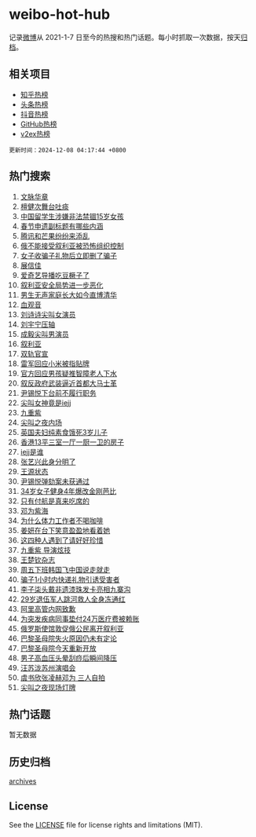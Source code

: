 # weibo-hot-hub

记录[微博](https://www.weibo.com)从 2021-1-7 日至今的热搜和热门话题。每小时抓取一次数据，按天[归档](archives)。

## 相关项目

- [知乎热榜](https://github.com/lonnyzhang423/zhihu-hot-hub)
- [头条热榜](https://github.com/lonnyzhang423/toutiao-hot-hub)
- [抖音热榜](https://github.com/lonnyzhang423/douyin-hot-hub)
- [GitHub热榜](https://github.com/lonnyzhang423/github-hot-hub)
- [v2ex热榜](https://github.com/lonnyzhang423/v2ex-hot-hub)


`更新时间：2024-12-08 04:17:44 +0800`

## 热门搜索

1. [文脉华章](https://m.weibo.cn/search?containerid=100103type%3D1%26t%3D10%26q%3D%23%E6%96%87%E8%84%89%E5%8D%8E%E7%AB%A0%23&stream_entry_id=51&isnewpage=1&extparam=seat%3D1%26filter_type%3Drealtimehot%26stream_entry_id%3D51%26dgr%3D0%26pos%3D0%26q%3D%2523%25E6%2596%2587%25E8%2584%2589%25E5%258D%258E%25E7%25AB%25A0%2523%26cate%3D10103%26c_type%3D51%26display_time%3D1733602662%26pre_seqid%3D17336026626040222460695)
1. [檀健次舞台吐痰](https://m.weibo.cn/search?containerid=100103type%3D1%26t%3D10%26q%3D%E6%AA%80%E5%81%A5%E6%AC%A1%E8%88%9E%E5%8F%B0%E5%90%90%E7%97%B0&stream_entry_id=31&isnewpage=1&extparam=seat%3D1%26band_rank%3D1%26q%3D%25E6%25AA%2580%25E5%2581%25A5%25E6%25AC%25A1%25E8%2588%259E%25E5%258F%25B0%25E5%2590%2590%25E7%2597%25B0%26dgr%3D0%26realpos%3D1%26flag%3D2%26pos%3D0%26c_type%3D31%26stream_entry_id%3D31%26lcate%3D5001%26cate%3D5001%26filter_type%3Drealtimehot%26display_time%3D1733602662%26pre_seqid%3D17336026626040222460695)
1. [中国留学生涉嫌非法禁锢15岁女孩](https://m.weibo.cn/search?containerid=100103type%3D1%26t%3D10%26q%3D%23%E4%B8%AD%E5%9B%BD%E7%95%99%E5%AD%A6%E7%94%9F%E6%B6%89%E5%AB%8C%E9%9D%9E%E6%B3%95%E7%A6%81%E9%94%A215%E5%B2%81%E5%A5%B3%E5%AD%A9%23&stream_entry_id=31&isnewpage=1&extparam=seat%3D1%26band_rank%3D2%26q%3D%2523%25E4%25B8%25AD%25E5%259B%25BD%25E7%2595%2599%25E5%25AD%25A6%25E7%2594%259F%25E6%25B6%2589%25E5%25AB%258C%25E9%259D%259E%25E6%25B3%2595%25E7%25A6%2581%25E9%2594%25A215%25E5%25B2%2581%25E5%25A5%25B3%25E5%25AD%25A9%2523%26dgr%3D0%26realpos%3D2%26flag%3D2%26pos%3D1%26c_type%3D31%26stream_entry_id%3D31%26lcate%3D5001%26cate%3D5001%26filter_type%3Drealtimehot%26display_time%3D1733602662%26pre_seqid%3D17336026626040222460695)
1. [春节申遗副标题有哪些内涵](https://m.weibo.cn/search?containerid=100103type%3D1%26t%3D10%26q%3D%23%E6%98%A5%E8%8A%82%E7%94%B3%E9%81%97%E5%89%AF%E6%A0%87%E9%A2%98%E6%9C%89%E5%93%AA%E4%BA%9B%E5%86%85%E6%B6%B5%23&stream_entry_id=31&isnewpage=1&extparam=seat%3D1%26band_rank%3D3%26q%3D%2523%25E6%2598%25A5%25E8%258A%2582%25E7%2594%25B3%25E9%2581%2597%25E5%2589%25AF%25E6%25A0%2587%25E9%25A2%2598%25E6%259C%2589%25E5%2593%25AA%25E4%25BA%259B%25E5%2586%2585%25E6%25B6%25B5%2523%26dgr%3D0%26realpos%3D3%26flag%3D0%26pos%3D2%26c_type%3D31%26stream_entry_id%3D31%26lcate%3D5001%26cate%3D5001%26filter_type%3Drealtimehot%26display_time%3D1733602662%26pre_seqid%3D17336026626040222460695)
1. [腾讯和芒果纷纷来添乱](https://m.weibo.cn/search?containerid=100103type%3D1%26t%3D10%26q%3D%E8%85%BE%E8%AE%AF%E5%92%8C%E8%8A%92%E6%9E%9C%E7%BA%B7%E7%BA%B7%E6%9D%A5%E6%B7%BB%E4%B9%B1&stream_entry_id=31&isnewpage=1&extparam=seat%3D1%26band_rank%3D4%26q%3D%25E8%2585%25BE%25E8%25AE%25AF%25E5%2592%258C%25E8%258A%2592%25E6%259E%259C%25E7%25BA%25B7%25E7%25BA%25B7%25E6%259D%25A5%25E6%25B7%25BB%25E4%25B9%25B1%26dgr%3D0%26realpos%3D4%26flag%3D2%26pos%3D3%26c_type%3D31%26stream_entry_id%3D31%26lcate%3D5001%26cate%3D5001%26filter_type%3Drealtimehot%26display_time%3D1733602662%26pre_seqid%3D17336026626040222460695)
1. [俄不能接受叙利亚被恐怖组织控制](https://m.weibo.cn/search?containerid=100103type%3D1%26t%3D10%26q%3D%23%E4%BF%84%E4%B8%8D%E8%83%BD%E6%8E%A5%E5%8F%97%E5%8F%99%E5%88%A9%E4%BA%9A%E8%A2%AB%E6%81%90%E6%80%96%E7%BB%84%E7%BB%87%E6%8E%A7%E5%88%B6%23&stream_entry_id=31&isnewpage=1&extparam=seat%3D1%26band_rank%3D5%26q%3D%2523%25E4%25BF%2584%25E4%25B8%258D%25E8%2583%25BD%25E6%258E%25A5%25E5%258F%2597%25E5%258F%2599%25E5%2588%25A9%25E4%25BA%259A%25E8%25A2%25AB%25E6%2581%2590%25E6%2580%2596%25E7%25BB%2584%25E7%25BB%2587%25E6%258E%25A7%25E5%2588%25B6%2523%26dgr%3D0%26realpos%3D5%26flag%3D0%26pos%3D4%26c_type%3D31%26stream_entry_id%3D31%26lcate%3D5001%26cate%3D5001%26filter_type%3Drealtimehot%26display_time%3D1733602662%26pre_seqid%3D17336026626040222460695)
1. [女子收骗子礼物后立即删了骗子](https://m.weibo.cn/search?containerid=100103type%3D1%26t%3D10%26q%3D%23%E5%A5%B3%E5%AD%90%E6%94%B6%E9%AA%97%E5%AD%90%E7%A4%BC%E7%89%A9%E5%90%8E%E7%AB%8B%E5%8D%B3%E5%88%A0%E4%BA%86%E9%AA%97%E5%AD%90%23&stream_entry_id=31&isnewpage=1&extparam=seat%3D1%26band_rank%3D6%26q%3D%2523%25E5%25A5%25B3%25E5%25AD%2590%25E6%2594%25B6%25E9%25AA%2597%25E5%25AD%2590%25E7%25A4%25BC%25E7%2589%25A9%25E5%2590%258E%25E7%25AB%258B%25E5%258D%25B3%25E5%2588%25A0%25E4%25BA%2586%25E9%25AA%2597%25E5%25AD%2590%2523%26dgr%3D0%26realpos%3D6%26flag%3D0%26pos%3D5%26c_type%3D31%26stream_entry_id%3D31%26lcate%3D5001%26cate%3D5001%26filter_type%3Drealtimehot%26display_time%3D1733602662%26pre_seqid%3D17336026626040222460695)
1. [展信佳](https://m.weibo.cn/search?containerid=100103type%3D1%26t%3D10%26q%3D%E5%B1%95%E4%BF%A1%E4%BD%B3&stream_entry_id=31&isnewpage=1&extparam=seat%3D1%26band_rank%3D7%26q%3D%25E5%25B1%2595%25E4%25BF%25A1%25E4%25BD%25B3%26dgr%3D0%26realpos%3D7%26flag%3D2%26pos%3D6%26c_type%3D31%26stream_entry_id%3D31%26lcate%3D5001%26cate%3D5001%26filter_type%3Drealtimehot%26display_time%3D1733602662%26pre_seqid%3D17336026626040222460695)
1. [爱奇艺导播吃豆橛子了](https://m.weibo.cn/search?containerid=100103type%3D1%26t%3D10%26q%3D%E7%88%B1%E5%A5%87%E8%89%BA%E5%AF%BC%E6%92%AD%E5%90%83%E8%B1%86%E6%A9%9B%E5%AD%90%E4%BA%86&stream_entry_id=31&isnewpage=1&extparam=seat%3D1%26band_rank%3D8%26q%3D%25E7%2588%25B1%25E5%25A5%2587%25E8%2589%25BA%25E5%25AF%25BC%25E6%2592%25AD%25E5%2590%2583%25E8%25B1%2586%25E6%25A9%259B%25E5%25AD%2590%25E4%25BA%2586%26dgr%3D0%26realpos%3D8%26flag%3D2%26pos%3D7%26c_type%3D31%26stream_entry_id%3D31%26lcate%3D5001%26cate%3D5001%26filter_type%3Drealtimehot%26display_time%3D1733602662%26pre_seqid%3D17336026626040222460695)
1. [叙利亚安全局势进一步恶化](https://m.weibo.cn/search?containerid=100103type%3D1%26t%3D10%26q%3D%23%E5%8F%99%E5%88%A9%E4%BA%9A%E5%AE%89%E5%85%A8%E5%B1%80%E5%8A%BF%E8%BF%9B%E4%B8%80%E6%AD%A5%E6%81%B6%E5%8C%96%23&stream_entry_id=31&isnewpage=1&extparam=seat%3D1%26band_rank%3D9%26q%3D%2523%25E5%258F%2599%25E5%2588%25A9%25E4%25BA%259A%25E5%25AE%2589%25E5%2585%25A8%25E5%25B1%2580%25E5%258A%25BF%25E8%25BF%259B%25E4%25B8%2580%25E6%25AD%25A5%25E6%2581%25B6%25E5%258C%2596%2523%26dgr%3D0%26realpos%3D9%26flag%3D0%26pos%3D8%26c_type%3D31%26stream_entry_id%3D31%26lcate%3D5001%26cate%3D5001%26filter_type%3Drealtimehot%26display_time%3D1733602662%26pre_seqid%3D17336026626040222460695)
1. [男生无声家庭长大如今直博清华](https://m.weibo.cn/search?containerid=100103type%3D1%26t%3D10%26q%3D%23%E7%94%B7%E7%94%9F%E6%97%A0%E5%A3%B0%E5%AE%B6%E5%BA%AD%E9%95%BF%E5%A4%A7%E5%A6%82%E4%BB%8A%E7%9B%B4%E5%8D%9A%E6%B8%85%E5%8D%8E%23&stream_entry_id=31&isnewpage=1&extparam=seat%3D1%26band_rank%3D10%26q%3D%2523%25E7%2594%25B7%25E7%2594%259F%25E6%2597%25A0%25E5%25A3%25B0%25E5%25AE%25B6%25E5%25BA%25AD%25E9%2595%25BF%25E5%25A4%25A7%25E5%25A6%2582%25E4%25BB%258A%25E7%259B%25B4%25E5%258D%259A%25E6%25B8%2585%25E5%258D%258E%2523%26dgr%3D0%26realpos%3D10%26flag%3D32768%26pos%3D9%26c_type%3D31%26stream_entry_id%3D31%26lcate%3D5001%26cate%3D5001%26filter_type%3Drealtimehot%26display_time%3D1733602662%26pre_seqid%3D17336026626040222460695)
1. [血观音](https://m.weibo.cn/search?containerid=100103type%3D1%26t%3D10%26q%3D%E8%A1%80%E8%A7%82%E9%9F%B3&stream_entry_id=31&isnewpage=1&extparam=seat%3D1%26band_rank%3D11%26q%3D%25E8%25A1%2580%25E8%25A7%2582%25E9%259F%25B3%26dgr%3D0%26realpos%3D11%26flag%3D1%26pos%3D10%26c_type%3D31%26stream_entry_id%3D31%26lcate%3D5001%26cate%3D5001%26filter_type%3Drealtimehot%26display_time%3D1733602662%26pre_seqid%3D17336026626040222460695)
1. [刘诗诗尖叫女演员](https://m.weibo.cn/search?containerid=100103type%3D1%26t%3D10%26q%3D%23%E5%88%98%E8%AF%97%E8%AF%97%E5%B0%96%E5%8F%AB%E5%A5%B3%E6%BC%94%E5%91%98%23&stream_entry_id=31&isnewpage=1&extparam=seat%3D1%26band_rank%3D12%26q%3D%2523%25E5%2588%2598%25E8%25AF%2597%25E8%25AF%2597%25E5%25B0%2596%25E5%258F%25AB%25E5%25A5%25B3%25E6%25BC%2594%25E5%2591%2598%2523%26dgr%3D0%26realpos%3D12%26flag%3D0%26pos%3D11%26c_type%3D31%26stream_entry_id%3D31%26lcate%3D5001%26cate%3D5001%26filter_type%3Drealtimehot%26display_time%3D1733602662%26pre_seqid%3D17336026626040222460695)
1. [刘宇宁压轴](https://m.weibo.cn/search?containerid=100103type%3D1%26t%3D10%26q%3D%E5%88%98%E5%AE%87%E5%AE%81%E5%8E%8B%E8%BD%B4&stream_entry_id=31&isnewpage=1&extparam=seat%3D1%26band_rank%3D13%26q%3D%25E5%2588%2598%25E5%25AE%2587%25E5%25AE%2581%25E5%258E%258B%25E8%25BD%25B4%26dgr%3D0%26realpos%3D13%26flag%3D0%26pos%3D12%26c_type%3D31%26stream_entry_id%3D31%26lcate%3D5001%26cate%3D5001%26filter_type%3Drealtimehot%26display_time%3D1733602662%26pre_seqid%3D17336026626040222460695)
1. [成毅尖叫男演员](https://m.weibo.cn/search?containerid=100103type%3D1%26t%3D10%26q%3D%E6%88%90%E6%AF%85%E5%B0%96%E5%8F%AB%E7%94%B7%E6%BC%94%E5%91%98&stream_entry_id=31&isnewpage=1&extparam=seat%3D1%26band_rank%3D14%26q%3D%25E6%2588%2590%25E6%25AF%2585%25E5%25B0%2596%25E5%258F%25AB%25E7%2594%25B7%25E6%25BC%2594%25E5%2591%2598%26dgr%3D0%26realpos%3D14%26flag%3D0%26pos%3D13%26c_type%3D31%26stream_entry_id%3D31%26lcate%3D5001%26cate%3D5001%26filter_type%3Drealtimehot%26display_time%3D1733602662%26pre_seqid%3D17336026626040222460695)
1. [叙利亚](https://m.weibo.cn/search?containerid=100103type%3D1%26t%3D10%26q%3D%E5%8F%99%E5%88%A9%E4%BA%9A&stream_entry_id=31&isnewpage=1&extparam=seat%3D1%26band_rank%3D15%26q%3D%25E5%258F%2599%25E5%2588%25A9%25E4%25BA%259A%26dgr%3D0%26realpos%3D15%26flag%3D0%26pos%3D14%26c_type%3D31%26stream_entry_id%3D31%26lcate%3D5001%26cate%3D5001%26filter_type%3Drealtimehot%26display_time%3D1733602662%26pre_seqid%3D17336026626040222460695)
1. [双轨官宣](https://m.weibo.cn/search?containerid=100103type%3D1%26t%3D10%26q%3D%23%E5%8F%8C%E8%BD%A8%E5%AE%98%E5%AE%A3%23&stream_entry_id=31&isnewpage=1&extparam=seat%3D1%26band_rank%3D16%26q%3D%2523%25E5%258F%258C%25E8%25BD%25A8%25E5%25AE%2598%25E5%25AE%25A3%2523%26dgr%3D0%26realpos%3D16%26flag%3D0%26pos%3D15%26c_type%3D31%26stream_entry_id%3D31%26lcate%3D5001%26cate%3D5001%26filter_type%3Drealtimehot%26display_time%3D1733602662%26pre_seqid%3D17336026626040222460695)
1. [雷军回应小米被指贴牌](https://m.weibo.cn/search?containerid=100103type%3D1%26t%3D10%26q%3D%23%E9%9B%B7%E5%86%9B%E5%9B%9E%E5%BA%94%E5%B0%8F%E7%B1%B3%E8%A2%AB%E6%8C%87%E8%B4%B4%E7%89%8C%23&stream_entry_id=31&isnewpage=1&extparam=seat%3D1%26band_rank%3D17%26q%3D%2523%25E9%259B%25B7%25E5%2586%259B%25E5%259B%259E%25E5%25BA%2594%25E5%25B0%258F%25E7%25B1%25B3%25E8%25A2%25AB%25E6%258C%2587%25E8%25B4%25B4%25E7%2589%258C%2523%26dgr%3D0%26realpos%3D17%26flag%3D0%26pos%3D16%26c_type%3D31%26stream_entry_id%3D31%26lcate%3D5001%26cate%3D5001%26filter_type%3Drealtimehot%26display_time%3D1733602662%26pre_seqid%3D17336026626040222460695)
1. [官方回应男孩疑推智障老人下水](https://m.weibo.cn/search?containerid=100103type%3D1%26t%3D10%26q%3D%23%E5%AE%98%E6%96%B9%E5%9B%9E%E5%BA%94%E7%94%B7%E5%AD%A9%E7%96%91%E6%8E%A8%E6%99%BA%E9%9A%9C%E8%80%81%E4%BA%BA%E4%B8%8B%E6%B0%B4%23&stream_entry_id=31&isnewpage=1&extparam=seat%3D1%26band_rank%3D18%26q%3D%2523%25E5%25AE%2598%25E6%2596%25B9%25E5%259B%259E%25E5%25BA%2594%25E7%2594%25B7%25E5%25AD%25A9%25E7%2596%2591%25E6%258E%25A8%25E6%2599%25BA%25E9%259A%259C%25E8%2580%2581%25E4%25BA%25BA%25E4%25B8%258B%25E6%25B0%25B4%2523%26dgr%3D0%26realpos%3D18%26flag%3D0%26pos%3D17%26c_type%3D31%26stream_entry_id%3D31%26lcate%3D5001%26cate%3D5001%26filter_type%3Drealtimehot%26display_time%3D1733602662%26pre_seqid%3D17336026626040222460695)
1. [叙反政府武装逼近首都大马士革](https://m.weibo.cn/search?containerid=100103type%3D1%26t%3D10%26q%3D%23%E5%8F%99%E5%8F%8D%E6%94%BF%E5%BA%9C%E6%AD%A6%E8%A3%85%E9%80%BC%E8%BF%91%E9%A6%96%E9%83%BD%E5%A4%A7%E9%A9%AC%E5%A3%AB%E9%9D%A9%23&stream_entry_id=31&isnewpage=1&extparam=seat%3D1%26band_rank%3D19%26q%3D%2523%25E5%258F%2599%25E5%258F%258D%25E6%2594%25BF%25E5%25BA%259C%25E6%25AD%25A6%25E8%25A3%2585%25E9%2580%25BC%25E8%25BF%2591%25E9%25A6%2596%25E9%2583%25BD%25E5%25A4%25A7%25E9%25A9%25AC%25E5%25A3%25AB%25E9%259D%25A9%2523%26dgr%3D0%26realpos%3D19%26flag%3D0%26pos%3D18%26c_type%3D31%26stream_entry_id%3D31%26lcate%3D5001%26cate%3D5001%26filter_type%3Drealtimehot%26display_time%3D1733602662%26pre_seqid%3D17336026626040222460695)
1. [尹锡悦下台前不履行职务](https://m.weibo.cn/search?containerid=100103type%3D1%26t%3D10%26q%3D%23%E5%B0%B9%E9%94%A1%E6%82%A6%E4%B8%8B%E5%8F%B0%E5%89%8D%E4%B8%8D%E5%B1%A5%E8%A1%8C%E8%81%8C%E5%8A%A1%23&stream_entry_id=31&isnewpage=1&extparam=seat%3D1%26band_rank%3D20%26q%3D%2523%25E5%25B0%25B9%25E9%2594%25A1%25E6%2582%25A6%25E4%25B8%258B%25E5%258F%25B0%25E5%2589%258D%25E4%25B8%258D%25E5%25B1%25A5%25E8%25A1%258C%25E8%2581%258C%25E5%258A%25A1%2523%26dgr%3D0%26realpos%3D20%26flag%3D0%26pos%3D19%26c_type%3D31%26stream_entry_id%3D31%26lcate%3D5001%26cate%3D5001%26filter_type%3Drealtimehot%26display_time%3D1733602662%26pre_seqid%3D17336026626040222460695)
1. [尖叫女神竟是iejj](https://m.weibo.cn/search?containerid=100103type%3D1%26t%3D10%26q%3D%E5%B0%96%E5%8F%AB%E5%A5%B3%E7%A5%9E%E7%AB%9F%E6%98%AFiejj&stream_entry_id=31&isnewpage=1&extparam=seat%3D1%26band_rank%3D21%26q%3D%25E5%25B0%2596%25E5%258F%25AB%25E5%25A5%25B3%25E7%25A5%259E%25E7%25AB%259F%25E6%2598%25AFiejj%26dgr%3D0%26realpos%3D21%26flag%3D0%26pos%3D20%26c_type%3D31%26stream_entry_id%3D31%26lcate%3D5001%26cate%3D5001%26filter_type%3Drealtimehot%26display_time%3D1733602662%26pre_seqid%3D17336026626040222460695)
1. [九重紫](https://m.weibo.cn/search?containerid=100103type%3D1%26t%3D10%26q%3D%E4%B9%9D%E9%87%8D%E7%B4%AB&stream_entry_id=31&isnewpage=1&extparam=seat%3D1%26band_rank%3D22%26q%3D%25E4%25B9%259D%25E9%2587%258D%25E7%25B4%25AB%26dgr%3D0%26realpos%3D22%26flag%3D0%26pos%3D21%26c_type%3D31%26stream_entry_id%3D31%26lcate%3D5001%26cate%3D5001%26filter_type%3Drealtimehot%26display_time%3D1733602662%26pre_seqid%3D17336026626040222460695)
1. [尖叫之夜内场](https://m.weibo.cn/search?containerid=100103type%3D1%26t%3D10%26q%3D%E5%B0%96%E5%8F%AB%E4%B9%8B%E5%A4%9C%E5%86%85%E5%9C%BA&stream_entry_id=31&isnewpage=1&extparam=seat%3D1%26band_rank%3D23%26q%3D%25E5%25B0%2596%25E5%258F%25AB%25E4%25B9%258B%25E5%25A4%259C%25E5%2586%2585%25E5%259C%25BA%26dgr%3D0%26realpos%3D23%26flag%3D0%26pos%3D22%26c_type%3D31%26stream_entry_id%3D31%26lcate%3D5001%26cate%3D5001%26filter_type%3Drealtimehot%26display_time%3D1733602662%26pre_seqid%3D17336026626040222460695)
1. [英国夫妇纯素食饿死3岁儿子](https://m.weibo.cn/search?containerid=100103type%3D1%26t%3D10%26q%3D%23%E8%8B%B1%E5%9B%BD%E5%A4%AB%E5%A6%87%E7%BA%AF%E7%B4%A0%E9%A3%9F%E9%A5%BF%E6%AD%BB3%E5%B2%81%E5%84%BF%E5%AD%90%23&stream_entry_id=31&isnewpage=1&extparam=seat%3D1%26band_rank%3D24%26q%3D%2523%25E8%258B%25B1%25E5%259B%25BD%25E5%25A4%25AB%25E5%25A6%2587%25E7%25BA%25AF%25E7%25B4%25A0%25E9%25A3%259F%25E9%25A5%25BF%25E6%25AD%25BB3%25E5%25B2%2581%25E5%2584%25BF%25E5%25AD%2590%2523%26dgr%3D0%26realpos%3D24%26flag%3D0%26pos%3D23%26c_type%3D31%26stream_entry_id%3D31%26lcate%3D5001%26cate%3D5001%26filter_type%3Drealtimehot%26display_time%3D1733602662%26pre_seqid%3D17336026626040222460695)
1. [香港13平三室一厅一厨一卫的房子](https://m.weibo.cn/search?containerid=100103type%3D1%26t%3D10%26q%3D%E9%A6%99%E6%B8%AF13%E5%B9%B3%E4%B8%89%E5%AE%A4%E4%B8%80%E5%8E%85%E4%B8%80%E5%8E%A8%E4%B8%80%E5%8D%AB%E7%9A%84%E6%88%BF%E5%AD%90&stream_entry_id=31&isnewpage=1&extparam=seat%3D1%26band_rank%3D25%26q%3D%25E9%25A6%2599%25E6%25B8%25AF13%25E5%25B9%25B3%25E4%25B8%2589%25E5%25AE%25A4%25E4%25B8%2580%25E5%258E%2585%25E4%25B8%2580%25E5%258E%25A8%25E4%25B8%2580%25E5%258D%25AB%25E7%259A%2584%25E6%2588%25BF%25E5%25AD%2590%26dgr%3D0%26realpos%3D25%26flag%3D0%26pos%3D24%26c_type%3D31%26stream_entry_id%3D31%26lcate%3D5001%26cate%3D5001%26filter_type%3Drealtimehot%26display_time%3D1733602662%26pre_seqid%3D17336026626040222460695)
1. [iejj是谁](https://m.weibo.cn/search?containerid=100103type%3D1%26t%3D10%26q%3Diejj%E6%98%AF%E8%B0%81&stream_entry_id=31&isnewpage=1&extparam=seat%3D1%26band_rank%3D26%26q%3Diejj%25E6%2598%25AF%25E8%25B0%2581%26dgr%3D0%26realpos%3D26%26flag%3D0%26pos%3D25%26c_type%3D31%26stream_entry_id%3D31%26lcate%3D5001%26cate%3D5001%26filter_type%3Drealtimehot%26display_time%3D1733602662%26pre_seqid%3D17336026626040222460695)
1. [张艺兴此身分明了](https://m.weibo.cn/search?containerid=100103type%3D1%26t%3D10%26q%3D%E5%BC%A0%E8%89%BA%E5%85%B4%E6%AD%A4%E8%BA%AB%E5%88%86%E6%98%8E%E4%BA%86&stream_entry_id=31&isnewpage=1&extparam=seat%3D1%26band_rank%3D27%26q%3D%25E5%25BC%25A0%25E8%2589%25BA%25E5%2585%25B4%25E6%25AD%25A4%25E8%25BA%25AB%25E5%2588%2586%25E6%2598%258E%25E4%25BA%2586%26dgr%3D0%26realpos%3D27%26flag%3D0%26pos%3D26%26c_type%3D31%26stream_entry_id%3D31%26lcate%3D5001%26cate%3D5001%26filter_type%3Drealtimehot%26display_time%3D1733602662%26pre_seqid%3D17336026626040222460695)
1. [王源状态](https://m.weibo.cn/search?containerid=100103type%3D1%26t%3D10%26q%3D%E7%8E%8B%E6%BA%90%E7%8A%B6%E6%80%81&stream_entry_id=31&isnewpage=1&extparam=seat%3D1%26band_rank%3D28%26q%3D%25E7%258E%258B%25E6%25BA%2590%25E7%258A%25B6%25E6%2580%2581%26dgr%3D0%26realpos%3D28%26flag%3D0%26pos%3D27%26c_type%3D31%26stream_entry_id%3D31%26lcate%3D5001%26cate%3D5001%26filter_type%3Drealtimehot%26display_time%3D1733602662%26pre_seqid%3D17336026626040222460695)
1. [尹锡悦弹劾案未获通过](https://m.weibo.cn/search?containerid=100103type%3D1%26t%3D10%26q%3D%23%E5%B0%B9%E9%94%A1%E6%82%A6%E5%BC%B9%E5%8A%BE%E6%A1%88%E6%9C%AA%E8%8E%B7%E9%80%9A%E8%BF%87%23&stream_entry_id=31&isnewpage=1&extparam=seat%3D1%26band_rank%3D29%26q%3D%2523%25E5%25B0%25B9%25E9%2594%25A1%25E6%2582%25A6%25E5%25BC%25B9%25E5%258A%25BE%25E6%25A1%2588%25E6%259C%25AA%25E8%258E%25B7%25E9%2580%259A%25E8%25BF%2587%2523%26dgr%3D0%26realpos%3D29%26flag%3D0%26pos%3D28%26c_type%3D31%26stream_entry_id%3D31%26lcate%3D5001%26cate%3D5001%26filter_type%3Drealtimehot%26display_time%3D1733602662%26pre_seqid%3D17336026626040222460695)
1. [34岁女子健身4年爆改金刚芭比](https://m.weibo.cn/search?containerid=100103type%3D1%26t%3D10%26q%3D%2334%E5%B2%81%E5%A5%B3%E5%AD%90%E5%81%A5%E8%BA%AB4%E5%B9%B4%E7%88%86%E6%94%B9%E9%87%91%E5%88%9A%E8%8A%AD%E6%AF%94%23&stream_entry_id=31&isnewpage=1&extparam=seat%3D1%26band_rank%3D30%26q%3D%252334%25E5%25B2%2581%25E5%25A5%25B3%25E5%25AD%2590%25E5%2581%25A5%25E8%25BA%25AB4%25E5%25B9%25B4%25E7%2588%2586%25E6%2594%25B9%25E9%2587%2591%25E5%2588%259A%25E8%258A%25AD%25E6%25AF%2594%2523%26dgr%3D0%26realpos%3D30%26flag%3D0%26pos%3D29%26c_type%3D31%26stream_entry_id%3D31%26lcate%3D5001%26cate%3D5001%26filter_type%3Drealtimehot%26display_time%3D1733602662%26pre_seqid%3D17336026626040222460695)
1. [只有付航是真来吃席的](https://m.weibo.cn/search?containerid=100103type%3D1%26t%3D10%26q%3D%E5%8F%AA%E6%9C%89%E4%BB%98%E8%88%AA%E6%98%AF%E7%9C%9F%E6%9D%A5%E5%90%83%E5%B8%AD%E7%9A%84&stream_entry_id=31&isnewpage=1&extparam=seat%3D1%26band_rank%3D31%26q%3D%25E5%258F%25AA%25E6%259C%2589%25E4%25BB%2598%25E8%2588%25AA%25E6%2598%25AF%25E7%259C%259F%25E6%259D%25A5%25E5%2590%2583%25E5%25B8%25AD%25E7%259A%2584%26dgr%3D0%26realpos%3D31%26flag%3D0%26pos%3D30%26c_type%3D31%26stream_entry_id%3D31%26lcate%3D5001%26cate%3D5001%26filter_type%3Drealtimehot%26display_time%3D1733602662%26pre_seqid%3D17336026626040222460695)
1. [邓为紫海](https://m.weibo.cn/search?containerid=100103type%3D1%26t%3D10%26q%3D%23%E9%82%93%E4%B8%BA%E7%B4%AB%E6%B5%B7%23&stream_entry_id=31&isnewpage=1&extparam=seat%3D1%26band_rank%3D32%26q%3D%2523%25E9%2582%2593%25E4%25B8%25BA%25E7%25B4%25AB%25E6%25B5%25B7%2523%26dgr%3D0%26realpos%3D32%26flag%3D0%26pos%3D31%26c_type%3D31%26stream_entry_id%3D31%26lcate%3D5001%26cate%3D5001%26filter_type%3Drealtimehot%26display_time%3D1733602662%26pre_seqid%3D17336026626040222460695)
1. [为什么体力工作者不喝咖啡](https://m.weibo.cn/search?containerid=100103type%3D1%26t%3D10%26q%3D%23%E4%B8%BA%E4%BB%80%E4%B9%88%E4%BD%93%E5%8A%9B%E5%B7%A5%E4%BD%9C%E8%80%85%E4%B8%8D%E5%96%9D%E5%92%96%E5%95%A1%23&stream_entry_id=31&isnewpage=1&extparam=seat%3D1%26band_rank%3D33%26q%3D%2523%25E4%25B8%25BA%25E4%25BB%2580%25E4%25B9%2588%25E4%25BD%2593%25E5%258A%259B%25E5%25B7%25A5%25E4%25BD%259C%25E8%2580%2585%25E4%25B8%258D%25E5%2596%259D%25E5%2592%2596%25E5%2595%25A1%2523%26dgr%3D0%26realpos%3D33%26flag%3D0%26pos%3D32%26c_type%3D31%26stream_entry_id%3D31%26lcate%3D5001%26cate%3D5001%26filter_type%3Drealtimehot%26display_time%3D1733602662%26pre_seqid%3D17336026626040222460695)
1. [姜妍在台下笑意盈盈地看着她](https://m.weibo.cn/search?containerid=100103type%3D1%26t%3D10%26q%3D%E5%A7%9C%E5%A6%8D%E5%9C%A8%E5%8F%B0%E4%B8%8B%E7%AC%91%E6%84%8F%E7%9B%88%E7%9B%88%E5%9C%B0%E7%9C%8B%E7%9D%80%E5%A5%B9&stream_entry_id=31&isnewpage=1&extparam=seat%3D1%26band_rank%3D34%26q%3D%25E5%25A7%259C%25E5%25A6%258D%25E5%259C%25A8%25E5%258F%25B0%25E4%25B8%258B%25E7%25AC%2591%25E6%2584%258F%25E7%259B%2588%25E7%259B%2588%25E5%259C%25B0%25E7%259C%258B%25E7%259D%2580%25E5%25A5%25B9%26dgr%3D0%26realpos%3D34%26flag%3D0%26pos%3D33%26c_type%3D31%26stream_entry_id%3D31%26lcate%3D5001%26cate%3D5001%26filter_type%3Drealtimehot%26display_time%3D1733602662%26pre_seqid%3D17336026626040222460695)
1. [这四种人遇到了请好好珍惜](https://m.weibo.cn/search?containerid=100103type%3D1%26t%3D10%26q%3D%23%E8%BF%99%E5%9B%9B%E7%A7%8D%E4%BA%BA%E9%81%87%E5%88%B0%E4%BA%86%E8%AF%B7%E5%A5%BD%E5%A5%BD%E7%8F%8D%E6%83%9C%23&stream_entry_id=31&isnewpage=1&extparam=seat%3D1%26band_rank%3D35%26q%3D%2523%25E8%25BF%2599%25E5%259B%259B%25E7%25A7%258D%25E4%25BA%25BA%25E9%2581%2587%25E5%2588%25B0%25E4%25BA%2586%25E8%25AF%25B7%25E5%25A5%25BD%25E5%25A5%25BD%25E7%258F%258D%25E6%2583%259C%2523%26dgr%3D0%26realpos%3D35%26flag%3D0%26pos%3D34%26c_type%3D31%26stream_entry_id%3D31%26lcate%3D5001%26cate%3D5001%26filter_type%3Drealtimehot%26display_time%3D1733602662%26pre_seqid%3D17336026626040222460695)
1. [九重紫 导演炫技](https://m.weibo.cn/search?containerid=100103type%3D1%26t%3D10%26q%3D%E4%B9%9D%E9%87%8D%E7%B4%AB+%E5%AF%BC%E6%BC%94%E7%82%AB%E6%8A%80&stream_entry_id=31&isnewpage=1&extparam=seat%3D1%26band_rank%3D36%26q%3D%25E4%25B9%259D%25E9%2587%258D%25E7%25B4%25AB%2520%25E5%25AF%25BC%25E6%25BC%2594%25E7%2582%25AB%25E6%258A%2580%26dgr%3D0%26realpos%3D36%26flag%3D0%26pos%3D35%26c_type%3D31%26stream_entry_id%3D31%26lcate%3D5001%26cate%3D5001%26filter_type%3Drealtimehot%26display_time%3D1733602662%26pre_seqid%3D17336026626040222460695)
1. [王楚钦杂志](https://m.weibo.cn/search?containerid=100103type%3D1%26t%3D10%26q%3D%E7%8E%8B%E6%A5%9A%E9%92%A6%E6%9D%82%E5%BF%97&stream_entry_id=31&isnewpage=1&extparam=seat%3D1%26band_rank%3D37%26q%3D%25E7%258E%258B%25E6%25A5%259A%25E9%2592%25A6%25E6%259D%2582%25E5%25BF%2597%26dgr%3D0%26realpos%3D37%26flag%3D0%26pos%3D36%26c_type%3D31%26stream_entry_id%3D31%26lcate%3D5001%26cate%3D5001%26filter_type%3Drealtimehot%26display_time%3D1733602662%26pre_seqid%3D17336026626040222460695)
1. [周五下班韩国飞中国说走就走](https://m.weibo.cn/search?containerid=100103type%3D1%26t%3D10%26q%3D%23%E5%91%A8%E4%BA%94%E4%B8%8B%E7%8F%AD%E9%9F%A9%E5%9B%BD%E9%A3%9E%E4%B8%AD%E5%9B%BD%E8%AF%B4%E8%B5%B0%E5%B0%B1%E8%B5%B0%23&stream_entry_id=31&isnewpage=1&extparam=seat%3D1%26band_rank%3D38%26q%3D%2523%25E5%2591%25A8%25E4%25BA%2594%25E4%25B8%258B%25E7%258F%25AD%25E9%259F%25A9%25E5%259B%25BD%25E9%25A3%259E%25E4%25B8%25AD%25E5%259B%25BD%25E8%25AF%25B4%25E8%25B5%25B0%25E5%25B0%25B1%25E8%25B5%25B0%2523%26dgr%3D0%26realpos%3D38%26flag%3D0%26pos%3D37%26c_type%3D31%26stream_entry_id%3D31%26lcate%3D5001%26cate%3D5001%26filter_type%3Drealtimehot%26display_time%3D1733602662%26pre_seqid%3D17336026626040222460695)
1. [骗子1小时内快递礼物引诱受害者](https://m.weibo.cn/search?containerid=100103type%3D1%26t%3D10%26q%3D%23%E9%AA%97%E5%AD%901%E5%B0%8F%E6%97%B6%E5%86%85%E5%BF%AB%E9%80%92%E7%A4%BC%E7%89%A9%E5%BC%95%E8%AF%B1%E5%8F%97%E5%AE%B3%E8%80%85%23&stream_entry_id=31&isnewpage=1&extparam=seat%3D1%26band_rank%3D39%26q%3D%2523%25E9%25AA%2597%25E5%25AD%25901%25E5%25B0%258F%25E6%2597%25B6%25E5%2586%2585%25E5%25BF%25AB%25E9%2580%2592%25E7%25A4%25BC%25E7%2589%25A9%25E5%25BC%2595%25E8%25AF%25B1%25E5%258F%2597%25E5%25AE%25B3%25E8%2580%2585%2523%26dgr%3D0%26realpos%3D39%26flag%3D0%26pos%3D38%26c_type%3D31%26stream_entry_id%3D31%26lcate%3D5001%26cate%3D5001%26filter_type%3Drealtimehot%26display_time%3D1733602662%26pre_seqid%3D17336026626040222460695)
1. [李子柒头戴非遗漆珠发卡亮相九寨沟](https://m.weibo.cn/search?containerid=100103type%3D1%26t%3D10%26q%3D%23%E6%9D%8E%E5%AD%90%E6%9F%92%E5%A4%B4%E6%88%B4%E9%9D%9E%E9%81%97%E6%BC%86%E7%8F%A0%E5%8F%91%E5%8D%A1%E4%BA%AE%E7%9B%B8%E4%B9%9D%E5%AF%A8%E6%B2%9F%23&stream_entry_id=31&isnewpage=1&extparam=seat%3D1%26band_rank%3D40%26q%3D%2523%25E6%259D%258E%25E5%25AD%2590%25E6%259F%2592%25E5%25A4%25B4%25E6%2588%25B4%25E9%259D%259E%25E9%2581%2597%25E6%25BC%2586%25E7%258F%25A0%25E5%258F%2591%25E5%258D%25A1%25E4%25BA%25AE%25E7%259B%25B8%25E4%25B9%259D%25E5%25AF%25A8%25E6%25B2%259F%2523%26dgr%3D0%26realpos%3D40%26flag%3D0%26pos%3D39%26c_type%3D31%26stream_entry_id%3D31%26lcate%3D5001%26cate%3D5001%26filter_type%3Drealtimehot%26display_time%3D1733602662%26pre_seqid%3D17336026626040222460695)
1. [29岁退伍军人跳河救人全身冻通红](https://m.weibo.cn/search?containerid=100103type%3D1%26t%3D10%26q%3D%2329%E5%B2%81%E9%80%80%E4%BC%8D%E5%86%9B%E4%BA%BA%E8%B7%B3%E6%B2%B3%E6%95%91%E4%BA%BA%E5%85%A8%E8%BA%AB%E5%86%BB%E9%80%9A%E7%BA%A2%23&stream_entry_id=31&isnewpage=1&extparam=seat%3D1%26band_rank%3D41%26q%3D%252329%25E5%25B2%2581%25E9%2580%2580%25E4%25BC%258D%25E5%2586%259B%25E4%25BA%25BA%25E8%25B7%25B3%25E6%25B2%25B3%25E6%2595%2591%25E4%25BA%25BA%25E5%2585%25A8%25E8%25BA%25AB%25E5%2586%25BB%25E9%2580%259A%25E7%25BA%25A2%2523%26dgr%3D0%26realpos%3D41%26flag%3D32768%26pos%3D40%26c_type%3D31%26stream_entry_id%3D31%26lcate%3D5001%26cate%3D5001%26filter_type%3Drealtimehot%26display_time%3D1733602662%26pre_seqid%3D17336026626040222460695)
1. [阿里高管内网致歉](https://m.weibo.cn/search?containerid=100103type%3D1%26t%3D10%26q%3D%23%E9%98%BF%E9%87%8C%E9%AB%98%E7%AE%A1%E5%86%85%E7%BD%91%E8%87%B4%E6%AD%89%23&stream_entry_id=31&isnewpage=1&extparam=seat%3D1%26band_rank%3D42%26q%3D%2523%25E9%2598%25BF%25E9%2587%258C%25E9%25AB%2598%25E7%25AE%25A1%25E5%2586%2585%25E7%25BD%2591%25E8%2587%25B4%25E6%25AD%2589%2523%26dgr%3D0%26realpos%3D42%26flag%3D0%26pos%3D41%26c_type%3D31%26stream_entry_id%3D31%26lcate%3D5001%26cate%3D5001%26filter_type%3Drealtimehot%26display_time%3D1733602662%26pre_seqid%3D17336026626040222460695)
1. [为突发疾病同事垫付24万医疗费被赖账](https://m.weibo.cn/search?containerid=100103type%3D1%26t%3D10%26q%3D%23%E4%B8%BA%E7%AA%81%E5%8F%91%E7%96%BE%E7%97%85%E5%90%8C%E4%BA%8B%E5%9E%AB%E4%BB%9824%E4%B8%87%E5%8C%BB%E7%96%97%E8%B4%B9%E8%A2%AB%E8%B5%96%E8%B4%A6%23&stream_entry_id=31&isnewpage=1&extparam=seat%3D1%26band_rank%3D43%26q%3D%2523%25E4%25B8%25BA%25E7%25AA%2581%25E5%258F%2591%25E7%2596%25BE%25E7%2597%2585%25E5%2590%258C%25E4%25BA%258B%25E5%259E%25AB%25E4%25BB%259824%25E4%25B8%2587%25E5%258C%25BB%25E7%2596%2597%25E8%25B4%25B9%25E8%25A2%25AB%25E8%25B5%2596%25E8%25B4%25A6%2523%26dgr%3D0%26realpos%3D43%26flag%3D0%26pos%3D42%26c_type%3D31%26stream_entry_id%3D31%26lcate%3D5001%26cate%3D5001%26filter_type%3Drealtimehot%26display_time%3D1733602662%26pre_seqid%3D17336026626040222460695)
1. [俄罗斯使馆敦促俄公民离开叙利亚](https://m.weibo.cn/search?containerid=100103type%3D1%26t%3D10%26q%3D%23%E4%BF%84%E7%BD%97%E6%96%AF%E4%BD%BF%E9%A6%86%E6%95%A6%E4%BF%83%E4%BF%84%E5%85%AC%E6%B0%91%E7%A6%BB%E5%BC%80%E5%8F%99%E5%88%A9%E4%BA%9A%23&stream_entry_id=31&isnewpage=1&extparam=seat%3D1%26band_rank%3D44%26q%3D%2523%25E4%25BF%2584%25E7%25BD%2597%25E6%2596%25AF%25E4%25BD%25BF%25E9%25A6%2586%25E6%2595%25A6%25E4%25BF%2583%25E4%25BF%2584%25E5%2585%25AC%25E6%25B0%2591%25E7%25A6%25BB%25E5%25BC%2580%25E5%258F%2599%25E5%2588%25A9%25E4%25BA%259A%2523%26dgr%3D0%26realpos%3D44%26flag%3D0%26pos%3D43%26c_type%3D31%26stream_entry_id%3D31%26lcate%3D5001%26cate%3D5001%26filter_type%3Drealtimehot%26display_time%3D1733602662%26pre_seqid%3D17336026626040222460695)
1. [巴黎圣母院失火原因仍未有定论](https://m.weibo.cn/search?containerid=100103type%3D1%26t%3D10%26q%3D%23%E5%B7%B4%E9%BB%8E%E5%9C%A3%E6%AF%8D%E9%99%A2%E5%A4%B1%E7%81%AB%E5%8E%9F%E5%9B%A0%E4%BB%8D%E6%9C%AA%E6%9C%89%E5%AE%9A%E8%AE%BA%23&stream_entry_id=31&isnewpage=1&extparam=seat%3D1%26band_rank%3D45%26q%3D%2523%25E5%25B7%25B4%25E9%25BB%258E%25E5%259C%25A3%25E6%25AF%258D%25E9%2599%25A2%25E5%25A4%25B1%25E7%2581%25AB%25E5%258E%259F%25E5%259B%25A0%25E4%25BB%258D%25E6%259C%25AA%25E6%259C%2589%25E5%25AE%259A%25E8%25AE%25BA%2523%26dgr%3D0%26realpos%3D45%26flag%3D1%26pos%3D44%26c_type%3D31%26stream_entry_id%3D31%26lcate%3D5001%26cate%3D5001%26filter_type%3Drealtimehot%26display_time%3D1733602662%26pre_seqid%3D17336026626040222460695)
1. [巴黎圣母院今天重新开放](https://m.weibo.cn/search?containerid=100103type%3D1%26t%3D10%26q%3D%23%E5%B7%B4%E9%BB%8E%E5%9C%A3%E6%AF%8D%E9%99%A2%E4%BB%8A%E5%A4%A9%E9%87%8D%E6%96%B0%E5%BC%80%E6%94%BE%23&stream_entry_id=31&isnewpage=1&extparam=seat%3D1%26band_rank%3D46%26q%3D%2523%25E5%25B7%25B4%25E9%25BB%258E%25E5%259C%25A3%25E6%25AF%258D%25E9%2599%25A2%25E4%25BB%258A%25E5%25A4%25A9%25E9%2587%258D%25E6%2596%25B0%25E5%25BC%2580%25E6%2594%25BE%2523%26dgr%3D0%26realpos%3D46%26flag%3D1%26pos%3D45%26c_type%3D31%26stream_entry_id%3D31%26lcate%3D5001%26cate%3D5001%26filter_type%3Drealtimehot%26display_time%3D1733602662%26pre_seqid%3D17336026626040222460695)
1. [男子高血压头晕刮痧后瞬间降压](https://m.weibo.cn/search?containerid=100103type%3D1%26t%3D10%26q%3D%23%E7%94%B7%E5%AD%90%E9%AB%98%E8%A1%80%E5%8E%8B%E5%A4%B4%E6%99%95%E5%88%AE%E7%97%A7%E5%90%8E%E7%9E%AC%E9%97%B4%E9%99%8D%E5%8E%8B%23&stream_entry_id=31&isnewpage=1&extparam=seat%3D1%26band_rank%3D47%26q%3D%2523%25E7%2594%25B7%25E5%25AD%2590%25E9%25AB%2598%25E8%25A1%2580%25E5%258E%258B%25E5%25A4%25B4%25E6%2599%2595%25E5%2588%25AE%25E7%2597%25A7%25E5%2590%258E%25E7%259E%25AC%25E9%2597%25B4%25E9%2599%258D%25E5%258E%258B%2523%26dgr%3D0%26realpos%3D47%26flag%3D0%26pos%3D46%26c_type%3D31%26stream_entry_id%3D31%26lcate%3D5001%26cate%3D5001%26filter_type%3Drealtimehot%26display_time%3D1733602662%26pre_seqid%3D17336026626040222460695)
1. [汪苏泷苏州演唱会](https://m.weibo.cn/search?containerid=100103type%3D1%26t%3D10%26q%3D%E6%B1%AA%E8%8B%8F%E6%B3%B7%E8%8B%8F%E5%B7%9E%E6%BC%94%E5%94%B1%E4%BC%9A&stream_entry_id=31&isnewpage=1&extparam=seat%3D1%26band_rank%3D48%26q%3D%25E6%25B1%25AA%25E8%258B%258F%25E6%25B3%25B7%25E8%258B%258F%25E5%25B7%259E%25E6%25BC%2594%25E5%2594%25B1%25E4%25BC%259A%26dgr%3D0%26realpos%3D48%26flag%3D0%26pos%3D47%26c_type%3D31%26stream_entry_id%3D31%26lcate%3D5001%26cate%3D5001%26filter_type%3Drealtimehot%26display_time%3D1733602662%26pre_seqid%3D17336026626040222460695)
1. [虞书欣张凌赫邓为 三人自拍](https://m.weibo.cn/search?containerid=100103type%3D1%26t%3D10%26q%3D%E8%99%9E%E4%B9%A6%E6%AC%A3%E5%BC%A0%E5%87%8C%E8%B5%AB%E9%82%93%E4%B8%BA+%E4%B8%89%E4%BA%BA%E8%87%AA%E6%8B%8D&stream_entry_id=31&isnewpage=1&extparam=seat%3D1%26band_rank%3D49%26q%3D%25E8%2599%259E%25E4%25B9%25A6%25E6%25AC%25A3%25E5%25BC%25A0%25E5%2587%258C%25E8%25B5%25AB%25E9%2582%2593%25E4%25B8%25BA%2520%25E4%25B8%2589%25E4%25BA%25BA%25E8%2587%25AA%25E6%258B%258D%26dgr%3D0%26realpos%3D49%26flag%3D0%26pos%3D48%26c_type%3D31%26stream_entry_id%3D31%26lcate%3D5001%26cate%3D5001%26filter_type%3Drealtimehot%26display_time%3D1733602662%26pre_seqid%3D17336026626040222460695)
1. [尖叫之夜现场灯牌](https://m.weibo.cn/search?containerid=100103type%3D1%26t%3D10%26q%3D%23%E5%B0%96%E5%8F%AB%E4%B9%8B%E5%A4%9C%E7%8E%B0%E5%9C%BA%E7%81%AF%E7%89%8C%23&stream_entry_id=31&isnewpage=1&extparam=seat%3D1%26band_rank%3D50%26q%3D%2523%25E5%25B0%2596%25E5%258F%25AB%25E4%25B9%258B%25E5%25A4%259C%25E7%258E%25B0%25E5%259C%25BA%25E7%2581%25AF%25E7%2589%258C%2523%26dgr%3D0%26realpos%3D50%26flag%3D0%26pos%3D49%26c_type%3D31%26stream_entry_id%3D31%26lcate%3D5001%26cate%3D5001%26filter_type%3Drealtimehot%26display_time%3D1733602662%26pre_seqid%3D17336026626040222460695)

## 热门话题

暂无数据

## 历史归档

[archives](archives)

## License

See the [LICENSE](LICENSE) file for license rights and limitations (MIT).
